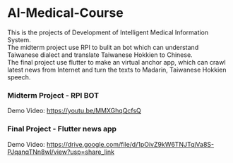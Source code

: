 # AI-Medical-Course

This is the projects of Development of Intelligent Medical Information System.<br>
The midterm project use RPI to bulit an bot which can understand Taiwanese dialect and translate Taiwanese Hokkien to Chinese.<br>
The final project use flutter to make an virtual anchor app, which can crawl latest news from Internet and turn the texts to Madarin, Taiwanese Hokkien speech.
### Midterm Project - RPI BOT
Demo Video: https://youtu.be/MMXGhqQcfsQ

### Final Project - Flutter news app
Demo Video: https://drive.google.com/file/d/1pOivZ9kW6TNJTqjVa8S-PJqanqTNn8wl/view?usp=share_link
